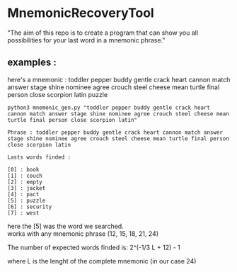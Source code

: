 # MnemonicRecoveryTool

"The aim of this repo is to create a program that can show you all possibilities for your last word in a mnemonic phrase."

## examples :

here's a mnemonic : toddler pepper buddy gentle crack heart cannon match answer stage shine nominee agree crouch steel cheese mean turtle final person close scorpion latin puzzle

```
python3 mnemonic_gen.py "toddler pepper buddy gentle crack heart cannon match answer stage shine nominee agree crouch steel cheese mean turtle final person close scorpion latin"

Phrase : toddler pepper buddy gentle crack heart cannon match answer stage shine nominee agree crouch steel cheese mean turtle final person close scorpion latin

Lasts words finded :

[0] : book
[1] : couch
[2] : empty
[3] : jacket
[4] : pact
[5] : puzzle
[6] : security
[7] : west
```

here the [5] was the word we searched. <br>
works with any mnemonic phrase (12, 15, 18, 21, 24) <br>


The number of expected words finded is: 2^(-1/3 L + 12) - 1 <br>

where L is the lenght of the complete mnemonic (in our case 24) <br>


